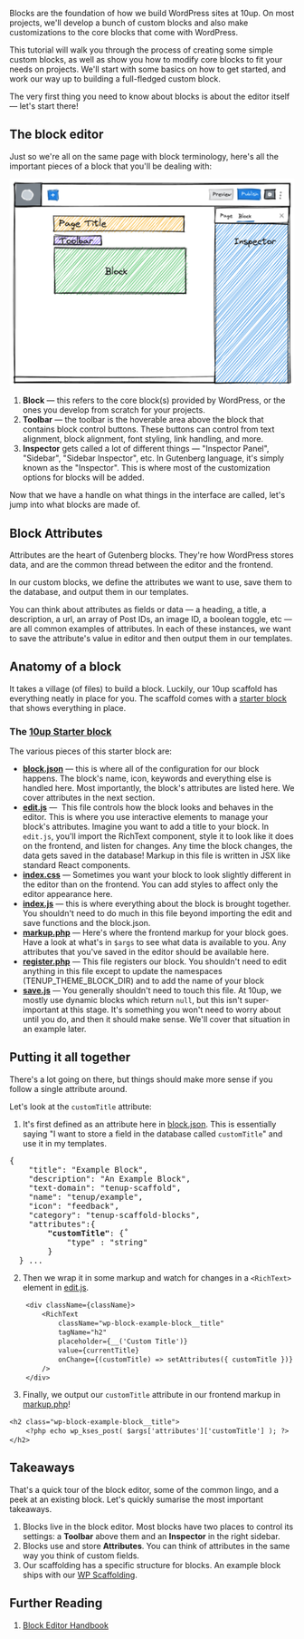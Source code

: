 Blocks are the foundation of how we build WordPress sites at 10up. On most projects, we'll develop a bunch of custom blocks and also make customizations to the core blocks that come with WordPress.

This tutorial will walk you through the process of creating some simple custom blocks, as well as show you how to modify core blocks to fit your needs on projects. We'll start with some basics on how to get started, and work our way up to building a full-fledged custom block.


The very first thing you need to know about blocks is about the editor itself — let's start there!

## The block editor
Just so we're all on the same page with block terminology, here's all the important pieces of a block that you'll be dealing with:

![alt text](images/block-editor.png "The Block Editor")

1. <strong>Block</strong> — this refers to the core block(s) provided by WordPress, or the ones you develop from scratch for your projects.
2. <strong>Toolbar</strong> — the toolbar is the hoverable area above the block that contains block control buttons. These buttons can control from text alignment, block alignment, font styling, link handling, and more.
3. <strong>Inspector</strong> gets called a lot of different things — "Inspector Panel", "Sidebar", "Sidebar Inspector", etc. In Gutenberg language, it's simply known as the "Inspector".  This is where most of the customization options for blocks will be added.

Now that we have a handle on what things in the interface are called, let's jump into what blocks are made of.

## Block Attributes
Attributes are the heart of Gutenberg blocks. They're how WordPress stores data, and are the common thread between the editor and the frontend.

In our custom blocks, we define the attributes we want to use, save them to the database, and output them in our templates.

You can think about attributes as fields or data — a heading, a title, a description, a url, an array of Post IDs, an image ID, a boolean toggle, etc — are all common examples of attributes. In each of these instances, we want to save the attribute's value in editor and then output them in our templates.


## Anatomy of a block
It takes a village (of files) to build a block. Luckily, our 10up scaffold has everything neatly in place for you. The scaffold comes with a [starter block](https://github.com/10up/wp-scaffold/tree/trunk/themes/10up-theme/includes/blocks/example-block)
 that shows everything in place.

### The [10up Starter block](https://github.com/10up/wp-scaffold/tree/trunk/themes/10up-theme/includes/blocks/example-block)
The various pieces of this starter block are:
- [**block.json**](https://github.com/10up/wp-scaffold/blob/trunk/themes/10up-theme/includes/blocks/example-block/block.json) — this is where all of the configuration for our block happens. The block's name, icon, keywords and everything else is handled here. Most importantly, the block's attributes are listed here. We cover attributes in the next section.
- [**edit.js**](https://github.com/10up/wp-scaffold/blob/trunk/themes/10up-theme/includes/blocks/example-block/edit.js) —  This file controls how the block looks and behaves in the editor. This is where you use interactive elements to manage your block's attributes. Imagine you want to add a title to your block. In `edit.js`,  you'll import the RichText component, style it to look like it does on the frontend, and listen for changes. Any time the block changes, the data gets saved in the database! Markup in this file is written in JSX like standard React components.
- [**index.css**](https://github.com/10up/wp-scaffold/blob/trunk/themes/10up-theme/includes/blocks/example-block/index.css) — Sometimes you want your block to look slightly different in the editor than on the frontend. You can add styles to affect only the editor appearance here.
- [**index.js**](https://github.com/10up/wp-scaffold/blob/trunk/themes/10up-theme/includes/blocks/example-block/index.js) — this is where everything about the block is brought together. You shouldn't need to do much in this file beyond importing the edit and save functions and the block.json.
- [**markup.php**](https://github.com/10up/wp-scaffold/blob/trunk/themes/10up-theme/includes/blocks/example-block/markup.php) — Here's where the frontend markup for your block goes. Have a look at what's in `$args` to see what data is available to you. Any attributes that you've saved in the editor should be available here.
- [**register.php**](https://github.com/10up/wp-scaffold/blob/trunk/themes/10up-theme/includes/blocks/example-block/register.php) — This file registers our block. You shouldn't need to edit anything in this file except to update the namespaces (TENUP_THEME_BLOCK_DIR) and to add the name of your block
- [**save.js**](https://github.com/10up/wp-scaffold/blob/trunk/themes/10up-theme/includes/blocks/example-block/save.js) — You generally shouldn't need to touch this file. At 10up, we mostly use dynamic blocks which return `null`, but this isn't super-important at this stage. It's something you won't need to worry about until you do, and then it should make sense. We'll cover that situation in an example later.

## Putting it all together
There's a lot going on there, but things should make more sense if you follow a single attribute around.

Let's look at the `customTitle` attribute:
1. It's first defined as an attribute here in [block.json](https://github.com/10up/wp-scaffold/blob/trunk/themes/10up-theme/includes/blocks/example-block/block.json#L15). This is essentially saying "I want to store a field in the database called `customTitle`" and use it in my templates.

<pre>
{
	"title": "Example Block",
	"description": "An Example Block",
	"text-domain": "tenup-scaffold",
	"name": "tenup/example",
  	"icon": "feedback",
  	"category": "tenup-scaffold-blocks",
	"attributes":{
		<strong>"customTitle"</strong>: {˚
			"type" : "string"
		}
  } ...
</pre>

2. Then we wrap it in some markup and watch for changes in a `<RichText>` element in [edit.js](https://github.com/10up/wp-scaffold/blob/trunk/themes/10up-theme/includes/blocks/example-block/edit.js#L28).
```
	<div className={className}>
		<RichText
			className="wp-block-example-block__title"
			tagName="h2"
			placeholder={__('Custom Title')}
			value={currentTitle}
			onChange={(customTitle) => setAttributes({ customTitle })}
		/>
	</div>
```
3. Finally, we output our `customTitle` attribute in our frontend markup in [markup.php](https://github.com/10up/wp-scaffold/blob/trunk/themes/10up-theme/includes/blocks/example-block/markup.php#L29)!

```
<h2 class="wp-block-example-block__title">
	<?php echo wp_kses_post( $args['attributes']['customTitle'] ); ?>
</h2>
```

## Takeaways
That's a quick tour of the block editor, some of the common lingo, and a peek at an existing block. Let's quickly sumarise the most important takeaways.

1. Blocks live in the block editor. Most blocks have two places to control its settings: a **Toolbar** above them  and an **Inspector** in the right sidebar.
2. Blocks use and store **Attributes**. You can think of attributes in the same way you think of custom fields.
3. Our scaffolding has a specific structure for blocks. An example block ships with our [WP Scaffolding](https://github.com/10up/wp-scaffold/tree/trunk/themes/10up-theme/includes/blocks/example-block).

## Further Reading
1. [Block Editor Handbook](https://developer.wordpress.org/block-editor/)
